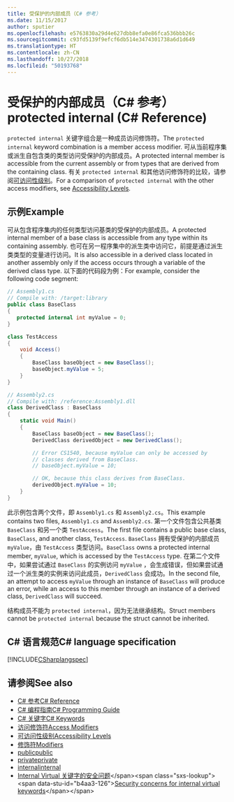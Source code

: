 ```yaml
---
title: 受保护的内部成员（C# 参考）
ms.date: 11/15/2017
author: sputier
ms.openlocfilehash: e5763830a29d4e627dbb8efa0e86fca536bbb26c
ms.sourcegitcommit: c93fd5139f9efcf6db514e3474301738a6d1d649
ms.translationtype: HT
ms.contentlocale: zh-CN
ms.lasthandoff: 10/27/2018
ms.locfileid: "50193768"
---
```

# <a name="protected-internal-c-reference"></a><span data-ttu-id="b4aa3-102">受保护的内部成员（C# 参考）</span><span class="sxs-lookup"><span data-stu-id="b4aa3-102">protected internal (C# Reference)</span></span>

<span data-ttu-id="b4aa3-103">`protected internal` 关键字组合是一种成员访问修饰符。</span><span class="sxs-lookup"><span data-stu-id="b4aa3-103">The `protected internal` keyword combination is a member access modifier.</span></span> <span data-ttu-id="b4aa3-104">可从当前程序集或派生自包含类的类型访问受保护的内部成员。</span><span class="sxs-lookup"><span data-stu-id="b4aa3-104">A protected internal member is accessible from the current assembly or from types that are derived from the containing class.</span></span> <span data-ttu-id="b4aa3-105">有关 `protected internal` 和其他访问修饰符的比较，请参阅[可访问性级别](accessibility-levels.md)。</span><span class="sxs-lookup"><span data-stu-id="b4aa3-105">For a comparison of `protected internal` with the other access modifiers, see [Accessibility Levels](accessibility-levels.md).</span></span>

## <a name="example"></a><span data-ttu-id="b4aa3-106">示例</span><span class="sxs-lookup"><span data-stu-id="b4aa3-106">Example</span></span>

<span data-ttu-id="b4aa3-107">可从包含程序集内的任何类型访问基类的受保护的内部成员。</span><span class="sxs-lookup"><span data-stu-id="b4aa3-107">A protected internal member of a base class is accessible from any type within its containing assembly.</span></span> <span data-ttu-id="b4aa3-108">也可在另一程序集中的派生类中访问它，前提是通过派生类类型的变量进行访问。</span><span class="sxs-lookup"><span data-stu-id="b4aa3-108">It is also accessible in a derived class located in another assembly only if the access occurs through a variable of the derived class type.</span></span> <span data-ttu-id="b4aa3-109">以下面的代码段为例：</span><span class="sxs-lookup"><span data-stu-id="b4aa3-109">For example, consider the following code segment:</span></span>

```csharp
// Assembly1.cs
// Compile with: /target:library
public class BaseClass
{
   protected internal int myValue = 0;
}

class TestAccess
{
    void Access()
    {
        BaseClass baseObject = new BaseClass();
        baseObject.myValue = 5;
    }
}
```

```csharp
// Assembly2.cs
// Compile with: /reference:Assembly1.dll
class DerivedClass : BaseClass
{
    static void Main()
    {
        BaseClass baseObject = new BaseClass();
        DerivedClass derivedObject = new DerivedClass();

        // Error CS1540, because myValue can only be accessed by
        // classes derived from BaseClass.
        // baseObject.myValue = 10;

        // OK, because this class derives from BaseClass.
        derivedObject.myValue = 10;
    }
}
```
<span data-ttu-id="b4aa3-110">此示例包含两个文件，即 `Assembly1.cs` 和 `Assembly2.cs`。</span><span class="sxs-lookup"><span data-stu-id="b4aa3-110">This example contains two files, `Assembly1.cs` and `Assembly2.cs`.</span></span>
<span data-ttu-id="b4aa3-111">第一个文件包含公共基类 `BaseClass` 和另一个类 `TestAccess`。</span><span class="sxs-lookup"><span data-stu-id="b4aa3-111">The first file contains a public base class, `BaseClass`, and another class, `TestAccess`.</span></span> <span data-ttu-id="b4aa3-112">`BaseClass` 拥有受保护的内部成员 `myValue`，由 `TestAccess` 类型访问。</span><span class="sxs-lookup"><span data-stu-id="b4aa3-112">`BaseClass` owns a protected internal member, `myValue`, which is accessed by the `TestAccess` type.</span></span>
<span data-ttu-id="b4aa3-113">在第二个文件中，如果尝试通过 `BaseClass` 的实例访问 `myValue` ，会生成错误，但如果尝试通过一个派生类的实例来访问此成员，`DerivedClass` 会成功。</span><span class="sxs-lookup"><span data-stu-id="b4aa3-113">In the second file, an attempt to access `myValue` through an instance of `BaseClass` will produce an error, while an access to this member through an instance of a derived class, `DerivedClass` will succeed.</span></span>

<span data-ttu-id="b4aa3-114">结构成员不能为 `protected internal`，因为无法继承结构。</span><span class="sxs-lookup"><span data-stu-id="b4aa3-114">Struct members cannot be `protected internal` because the struct cannot be inherited.</span></span>

## <a name="c-language-specification"></a><span data-ttu-id="b4aa3-115">C# 语言规范</span><span class="sxs-lookup"><span data-stu-id="b4aa3-115">C# language specification</span></span>

[!INCLUDE[CSharplangspec](~/includes/csharplangspec-md.md)]

## <a name="see-also"></a><span data-ttu-id="b4aa3-116">请参阅</span><span class="sxs-lookup"><span data-stu-id="b4aa3-116">See also</span></span>

- [<span data-ttu-id="b4aa3-117">C# 参考</span><span class="sxs-lookup"><span data-stu-id="b4aa3-117">C# Reference</span></span>](../index.md)
- [<span data-ttu-id="b4aa3-118">C# 编程指南</span><span class="sxs-lookup"><span data-stu-id="b4aa3-118">C# Programming Guide</span></span>](../../programming-guide/index.md)
- [<span data-ttu-id="b4aa3-119">C# 关键字</span><span class="sxs-lookup"><span data-stu-id="b4aa3-119">C# Keywords</span></span>](index.md)
- [<span data-ttu-id="b4aa3-120">访问修饰符</span><span class="sxs-lookup"><span data-stu-id="b4aa3-120">Access Modifiers</span></span>](access-modifiers.md)
- [<span data-ttu-id="b4aa3-121">可访问性级别</span><span class="sxs-lookup"><span data-stu-id="b4aa3-121">Accessibility Levels</span></span>](accessibility-levels.md)
- [<span data-ttu-id="b4aa3-122">修饰符</span><span class="sxs-lookup"><span data-stu-id="b4aa3-122">Modifiers</span></span>](modifiers.md)
- [<span data-ttu-id="b4aa3-123">public</span><span class="sxs-lookup"><span data-stu-id="b4aa3-123">public</span></span>](public.md)
- [<span data-ttu-id="b4aa3-124">private</span><span class="sxs-lookup"><span data-stu-id="b4aa3-124">private</span></span>](private.md)
- [<span data-ttu-id="b4aa3-125">internal</span><span class="sxs-lookup"><span data-stu-id="b4aa3-125">internal</span></span>](internal.md)
- <span data-ttu-id="b4aa3-126">[Internal Virtual 关键字的安全问题](https://docs.microsoft.com/previous-versions/dotnet/netframework-4.0/heyd8kky(v=vs.100))</span><span class="sxs-lookup"><span data-stu-id="b4aa3-126">[Security concerns for internal virtual keywords](https://docs.microsoft.com/previous-versions/dotnet/netframework-4.0/heyd8kky(v=vs.100))</span></span>